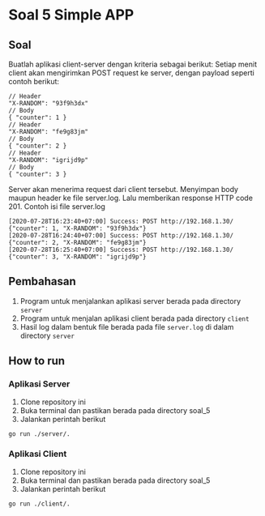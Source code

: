 # Soal 5 Simple APP

## Soal

Buatlah aplikasi client-server dengan kriteria sebagai berikut:
Setiap menit client akan mengirimkan POST request ke server, dengan payload seperti contoh berikut:

```
// Header
"X-RANDOM": "93f9h3dx"
// Body
{ "counter": 1 }
// Header
"X-RANDOM": "fe9g83jm"
// Body
{ "counter": 2 }
// Header
"X-RANDOM": "igrijd9p"
// Body
{ "counter": 3 }
```
Server akan menerima request dari client tersebut. Menyimpan body maupun header ke file server.log. Lalu memberikan response HTTP code 201. Contoh isi file server.log

```
[2020-07-28T16:23:40+07:00] Success: POST http://192.168.1.30/ {"counter": 1, "X-RANDOM": "93f9h3dx"}
[2020-07-28T16:24:40+07:00] Success: POST http://192.168.1.30/ {"counter": 2, "X-RANDOM": "fe9g83jm"}
[2020-07-28T16:25:40+07:00] Success: POST http://192.168.1.30/ {"counter": 3, "X-RANDOM": "igrijd9p"}

```
## Pembahasan

1. Program untuk menjalankan aplikasi server berada pada directory `server`
2. Program untuk menjalan aplikasi client berada pada directory `client`
3. Hasil log dalam bentuk file berada pada file `server.log` di dalam directory `server`


## How to run

### Aplikasi Server

1. Clone repository ini
2. Buka terminal dan pastikan berada pada directory soal_5
3. Jalankan perintah berikut
```
go run ./server/.
```

### Aplikasi Client

1. Clone repository ini
2. Buka terminal dan pastikan berada pada directory soal_5
3. Jalankan perintah berikut
```
go run ./client/.
```

